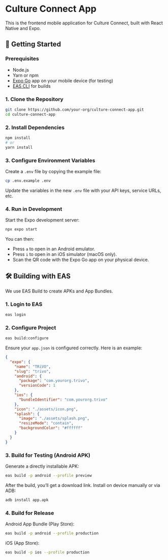 # Culture Connect App

This is the frontend mobile application for Culture Connect, built with React Native and Expo.

## 🚀 Getting Started

### Prerequisites

*   Node.js
*   Yarn or npm
*   [Expo Go](https://expo.dev/go) app on your mobile device (for testing)
*   [EAS CLI](https://docs.expo.dev/eas/cli/) for builds

### 1. Clone the Repository

```bash
git clone https://github.com/your-org/culture-connect-app.git
cd culture-connect-app
```

### 2. Install Dependencies

```bash
npm install
# or
yarn install
```

### 3. Configure Environment Variables

Create a `.env` file by copying the example file:

```bash
cp .env.example .env
```

Update the variables in the new `.env` file with your API keys, service URLs, etc.

### 4. Run in Development

Start the Expo development server:

```bash
npx expo start
```

You can then:
*   Press `a` to open in an Android emulator.
*   Press `i` to open in an iOS simulator (macOS only).
*   Scan the QR code with the Expo Go app on your physical device.

## 🛠️ Building with EAS

We use EAS Build to create APKs and App Bundles.

### 1. Login to EAS

```bash
eas login
```

### 2. Configure Project

```bash
eas build:configure
```

Ensure your `app.json` is configured correctly. Here is an example:

```json
{
  "expo": {
    "name": "TRiVO",
    "slug": "trivo",
    "android": {
      "package": "com.yourorg.trivo",
      "versionCode": 1
    },
    "ios": {
      "bundleIdentifier": "com.yourorg.trivo"
    },
    "icon": "./assets/icon.png",
    "splash": {
      "image": "./assets/splash.png",
      "resizeMode": "contain",
      "backgroundColor": "#ffffff"
    }
  }
}
```

### 3. Build for Testing (Android APK)

Generate a directly installable APK:

```bash
eas build -p android --profile preview
```

After the build, you’ll get a download link.
Install on device manually or via ADB:

```bash
adb install app.apk
```

### 4. Build for Release

Android App Bundle (Play Store):

```bash
eas build -p android --profile production
```

iOS (App Store):

```bash
eas build -p ios --profile production
```
